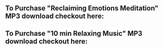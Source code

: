 ## To Purchase "Reclaiming Emotions Meditation" MP3 download checkout here:

<div id="digitalgoods-150722055016-dg01"></div><script>(function (div) {var render = function () {window.paypal.Buttons({createOrder: function (data, actions) {var item_data = {currency: "USD",item_total: Number("3.99"),amount: Number("4.23"),tax_total: Number("0.24")};return actions.order.create({application_context: {brand_name: "Serenity",landing_page: "BILLING",shipping_preference: "NO_SHIPPING",payment_method: {payee_preferred: "UNRESTRICTED"}},purchase_units: [{description: "Audio downloads From Serentiy for Meditation and Yoga",soft_descriptor: "Serenity",amount: {breakdown: {item_total: {currency_code: item_data.currency,value: item_data.item_total,},tax_total: {currency_code: item_data.currency,value: item_data.tax_total}},value: item_data.amount},items: [{name: "Reclaiming Emotions 10 min Guided Meditation \(Female voice\)",quantity: 1,description: ".mp3",sku: "DG01",unit_amount: {currency_code: item_data.currency,value: item_data.item_total,},tax: {currency_code: item_data.currency,value: item_data.tax_total}}]}]});},onApprove: function (data, actions) {return actions.order.capture().then(function () {div.innerHTML = "Order completed. You\x27ll receive an email shortly!";});},onCancel: function (data) {console.log(data);},onError: function (err) {div.innerHTML = "<pre>" + err.toString()}}).render("#digitalgoods-150722055016-dg01");};var init = function () {window.digitalgoods = window.digitalgoods || [];window.digitalgoods.push(render);if (window.digitalgoods.length === 1) {var script = document.createElement('script');script.type = 'text/javascript';script.src = "https://www.paypal.com/sdk/js?client-id=AQou0xRyYBSNsvK-cWcYMizDBjQtYRpJIuHlCf_IpoD1X8d2WwSUqkp0HuqQHEkXmwU9GaNxRMVlSueh\x26currency=USD";script.onload = function () {while (window.digitalgoods.length) {window.digitalgoods.shift()();}};div.appendChild(script);}};init();})(document.getElementById("digitalgoods-150722055016-dg01"));</script>

## To Purchase "10 min Relaxing Music" MP3 download checkout here:

<div id="digitalgoods-150722060914-dg02"></div><script>(function (div) {var render = function () {window.paypal.Buttons({createOrder: function (data, actions) {var item_data = {currency: "USD",item_total: Number("2.98"),amount: Number("3.16"),tax_total: Number("0.18")};return actions.order.create({application_context: {brand_name: "Serenity",landing_page: "BILLING",shipping_preference: "NO_SHIPPING",payment_method: {payee_preferred: "UNRESTRICTED"}},purchase_units: [{description: "Audio downloads From Serentiy for Meditation and Yoga",soft_descriptor: "Serenity",amount: {breakdown: {item_total: {currency_code: item_data.currency,value: item_data.item_total,},tax_total: {currency_code: item_data.currency,value: item_data.tax_total}},value: item_data.amount},items: [{name: "10 min Relaxing music for meditation To Encourage Sleep and Focus",quantity: 1,description: ".mp3",sku: "DG02",unit_amount: {currency_code: item_data.currency,value: item_data.item_total,},tax: {currency_code: item_data.currency,value: item_data.tax_total}}]}]});},onApprove: function (data, actions) {return actions.order.capture().then(function () {div.innerHTML = "Order completed. You\x27ll receive an email shortly!";});},onCancel: function (data) {console.log(data);},onError: function (err) {div.innerHTML = "<pre>" + err.toString()}}).render("#digitalgoods-150722060914-dg02");};var init = function () {window.digitalgoods = window.digitalgoods || [];window.digitalgoods.push(render);if (window.digitalgoods.length === 1) {var script = document.createElement('script');script.type = 'text/javascript';script.src = "https://www.paypal.com/sdk/js?client-id=AQou0xRyYBSNsvK-cWcYMizDBjQtYRpJIuHlCf_IpoD1X8d2WwSUqkp0HuqQHEkXmwU9GaNxRMVlSueh\x26currency=USD";script.onload = function () {while (window.digitalgoods.length) {window.digitalgoods.shift()();}};div.appendChild(script);}};init();})(document.getElementById("digitalgoods-150722060914-dg02"));</script>
